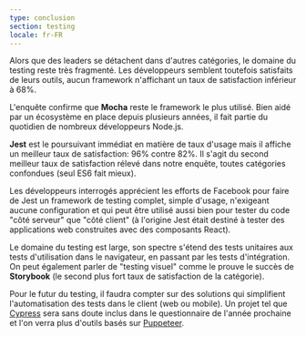 ```yaml
---
type: conclusion
section: testing
locale: fr-FR
---
```


Alors que des leaders se détachent dans d'autres catégories, le domaine du testing reste très fragmenté. Les développeurs semblent toutefois satisfaits de leurs outils, aucun framework n'affichant un taux de satisfaction inférieur à 68%.

L'enquête confirme que **Mocha** reste le framework le plus utilisé. Bien aidé par un écosystème en place depuis plusieurs années, il fait partie du quotidien de nombreux développeurs Node.js.

**Jest** est le poursuivant immédiat en matière de taux d'usage mais il affiche un meilleur taux de satisfaction: 96% contre 82%. Il s'agit du second meilleur taux de satisfaction rélevé dans notre enquête, toutes catégories confondues (seul ES6 fait mieux).

Les développeurs interrogés apprécient les efforts de Facebook pour faire de Jest un framework de testing complet, simple d'usage, n'exigeant aucune configuration et qui peut être utilisé aussi bien pour tester du code "côté serveur" que "côté client" (à l'origine Jest était destiné à tester des applications web construites avec des composants React).

Le domaine du testing est large, son spectre s'étend des tests unitaires aux tests d'utilisation dans le navigateur, en passant par les tests d'intégration. On peut également parler de "testing visuel" comme le prouve le succès de **Storybook** (le second plus fort taux de satisfaction de la catégorie).

Pour le futur du testing, il faudra compter sur des solutions qui simplifient l'automatisation des tests dans le client (web ou mobile). Un projet tel que [Cypress](https://www.cypress.io/) sera sans doute inclus dans le questionnaire de l'année prochaine et l'on verra plus d'outils basés sur [Puppeteer](https://pptr.dev/).
